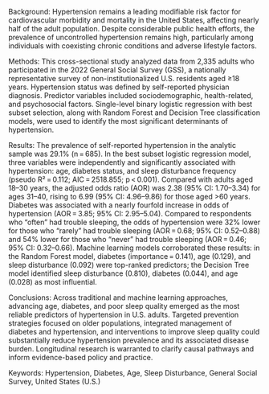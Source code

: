 Background: Hypertension remains a leading modifiable risk factor for cardiovascular morbidity and mortality in the United States, affecting nearly half of the adult population. Despite considerable public health efforts, the prevalence of uncontrolled hypertension remains high, particularly among individuals with coexisting chronic conditions and adverse lifestyle factors.

Methods: This cross-sectional study analyzed data from 2,335 adults who participated in the 2022 General Social Survey (GSS), a nationally representative survey of non-institutionalized U.S. residents aged ≥18 years. Hypertension status was defined by self-reported physician diagnosis. Predictor variables included sociodemographic, health-related, and psychosocial factors. Single-level binary logistic regression with best subset selection, along with Random Forest and Decision Tree classification models, were used to identify the most significant determinants of hypertension.

Results: The prevalence of self-reported hypertension in the analytic sample was 29.1% (n = 685). In the best subset logistic regression model, three variables were independently and significantly associated with hypertension: age, diabetes status, and sleep disturbance frequency (pseudo R² = 0.112; AIC = 2518.855; p < 0.001). Compared with adults aged 18–30 years, the adjusted odds ratio (AOR) was 2.38 (95% CI: 1.70–3.34) for ages 31–40, rising to 6.99 (95% CI: 4.96–9.86) for those aged >60 years. Diabetes was associated with a nearly fourfold increase in odds of hypertension (AOR = 3.85; 95% CI: 2.95–5.04). Compared to respondents who “often” had trouble sleeping, the odds of hypertension were 32% lower for those who “rarely” had trouble sleeping (AOR = 0.68; 95% CI: 0.52–0.88) and 54% lower for those who “never” had trouble sleeping (AOR = 0.46; 95% CI: 0.32–0.66). Machine learning models corroborated these results: in the Random Forest model, diabetes (importance = 0.141), age (0.129), and sleep disturbance (0.092) were top-ranked predictors; the Decision Tree model identified sleep disturbance (0.810), diabetes (0.044), and age (0.028) as most influential.

Conclusions: Across traditional and machine learning approaches, advancing age, diabetes, and poor sleep quality emerged as the most reliable predictors of hypertension in U.S. adults. Targeted prevention strategies focused on older populations, integrated management of diabetes and hypertension, and interventions to improve sleep quality could substantially reduce hypertension prevalence and its associated disease burden. Longitudinal research is warranted to clarify causal pathways and inform evidence-based policy and practice.

Keywords: Hypertension, Diabetes, Age, Sleep Disturbance, General Social Survey, United States (U.S.)
